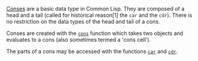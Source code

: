 [Conses][hyper-conses] are a basic data type in Common Lisp. They are composed of a head and a tail (called for
historical reason[1] the `car` and the `cdr`). There is no restriction on the data types of the head and tail of a cons.

Conses are created with the [`cons`][hyper-cons] function which takes two objects and evaluates to a cons (also sometimes termed a 'cons cell').

The parts of a cons may be accessed with the functions [`car`][hyper-car] and [`cdr`][hyper-cdr].

[hyper-conses]: http://l1sp.org/cl/14
[hyper-cons]: http://l1sp.org/cl/cons
[hyper-car]: http://l1sp.org/cl/car
[hyper-cdr]: http://l1sp.org/cl/cdr
